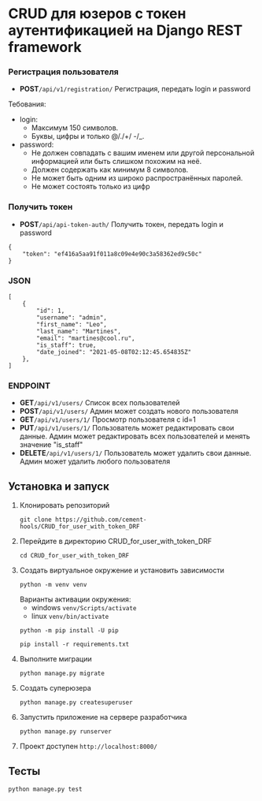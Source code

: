 # CRUD для юзеров с токен аутентификацией на Django REST framework

### Регистрация пользователя
- **POST**```/api/v1/registration/``` Регистрация, передать login и password

Тебования:
- login:
  - Максимум 150 символов.
  - Буквы, цифры и только @/./+/ -/_.
- password:
   - Не должен совпадать с вашим именем или другой персональной информацией или быть слишком похожим на неё.
   - Должен содержать как минимум 8 символов.
   - Не может быть одним из широко распространённых паролей.
   - Не может состоять только из цифр
  
      

### Получить токен
- **POST**```/api/api-token-auth/``` Получить токен, передать login и password
```
{
    "token": "ef416a5aa91f011a8c09e4e90c3a58362ed9c50c"
}
```

### JSON
```
[
    {
        "id": 1,
        "username": "admin",
        "first_name": "Leo",
        "last_name": "Martines",
        "email": "martines@cool.ru",
        "is_staff": true,
        "date_joined": "2021-05-08T02:12:45.654835Z"
    },
]
```

### ENDPOINT
- **GET**```/api/v1/users/```  Список всех пользователей
- **POST**```/api/v1/users/``` Админ может создать нового пользователя
- **GET**```/api/v1/users/1/``` Просмотр пользователя с id=1
- **PUT**```/api/v1/users/1/```  Пользователь может редактировать свои данные. Админ может редактировать всех пользователей и менять значение "is_staff"
- **DELETE**```/api/v1/users/1/``` Пользователь может удалить свои данные. Админ может удалить любого пользователя


## Установка и запуск
1. Клонировать репозиторий
    ```
    git clone https://github.com/cement-hools/CRUD_for_user_with_token_DRF
    ```
2. Перейдите в директорию CRUD_for_user_with_token_DRF
    ```
   cd CRUD_for_user_with_token_DRF
    ```
3. Создать виртуальное окружение и установить зависимости
    ``` 
   python -m venv venv
    ```
   Варианты активации окружения:
   - windows ``` venv/Scripts/activate ```
   - linux ``` venv/bin/activate ```
   ```
   python -m pip install -U pip
   ```
   ```
   pip install -r requirements.txt
   ```
4. Выполните миграции
   ```
   python manage.py migrate
   ```
5. Создать суперюзера
   ```
   python manage.py createsuperuser
   ```
6. Запустить приложение на сервере разработчика
   ```
   python manage.py runserver
   ```
7. Проект доступен ```http://localhost:8000/```


## Тесты

   ```
   python manage.py test
   ```
